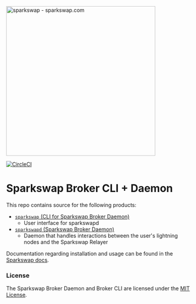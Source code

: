 <img src="https://sparkswap.com/img/logo.svg" alt="sparkswap - sparkswap.com" width="400">

[![CircleCI](https://circleci.com/gh/sparkswap/broker.svg?style=svg&circle-token=11fe800209ce8a6839b3c071f8f61ee8a345b026)](https://circleci.com/gh/sparkswap/broker)

Sparkswap Broker CLI + Daemon
===========================

This repo contains source for the following products:

- [`sparkswap` (CLI for Sparkswap Broker Daemon)](./broker-cli)
    - User interface for sparkswapd
- [`sparkswapd` (Sparkswap Broker Daemon)](./broker-daemon)
    - Daemon that handles interactions between the user's lightning nodes and the Sparkswap Relayer

Documentation regarding installation and usage can be found in the [Sparkswap docs](https://sparkswap.com/docs/getting-started).

### License

The Sparkswap Broker Daemon and Broker CLI are licensed under the [MIT License](./LICENSE).
